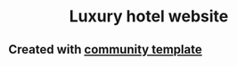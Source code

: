 <h1 align="center">Luxury hotel website</h1>

## Created with [community template](<https://www.figma.com/file/WgLGDkTkJAIxAYfPYILMj0/Hotel-Website-Design-(Community)?node-id=0%3A1&viewport=199%2C203%2C0.09968209266662598>)
